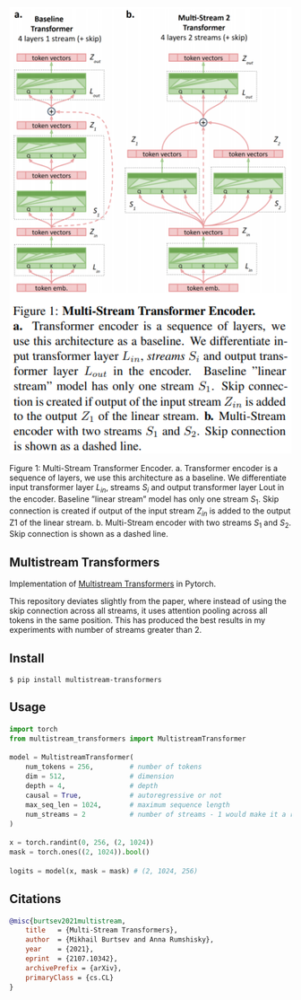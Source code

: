 <img src="./multistream.png" width="600px"></img>

Figure 1: Multi-Stream Transformer Encoder. a. Transformer encoder is a sequence of layers, we use this architecture as a baseline. We differentiate input transformer layer $L_{in}$, streams $S_i$ and output transformer layer Lout in the encoder. Baseline ”linear stream” model has only one stream $S_1$. Skip connection is created if output of the input stream $Z_{in}$ is added to the output Z1 of the linear stream. b. Multi-Stream encoder with two streams $S_1$ and $S_2$. Skip connection is shown as a dashed line.
## Multistream Transformers

Implementation of <a href="https://arxiv.org/abs/2107.10342">Multistream Transformers</a> in Pytorch.

This repository deviates slightly from the paper, where instead of using the skip connection across all streams, it uses attention pooling across all tokens in the same position. This has produced the best results in my experiments with number of streams greater than 2.

## Install

```
$ pip install multistream-transformers
```

## Usage

```python
import torch
from multistream_transformers import MultistreamTransformer

model = MultistreamTransformer(
    num_tokens = 256,         # number of tokens
    dim = 512,                # dimension
    depth = 4,                # depth
    causal = True,            # autoregressive or not
    max_seq_len = 1024,       # maximum sequence length
    num_streams = 2           # number of streams - 1 would make it a regular transformer
)

x = torch.randint(0, 256, (2, 1024))
mask = torch.ones((2, 1024)).bool()

logits = model(x, mask = mask) # (2, 1024, 256)
```

## Citations

```bibtex
@misc{burtsev2021multistream,
    title   = {Multi-Stream Transformers}, 
    author  = {Mikhail Burtsev and Anna Rumshisky},
    year    = {2021},
    eprint  = {2107.10342},
    archivePrefix = {arXiv},
    primaryClass = {cs.CL}
}
```
